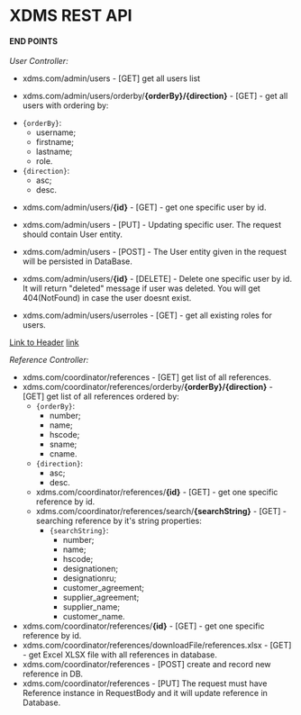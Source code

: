 # XDMS REST API

#### END POINTS

<em id="user_controller">_User Controller:_</em>

* xdms.com/admin/users - [GET] get all users list

* xdms.com/admin/users/orderby/__{orderBy}/{direction}__ - [GET] - get all users with ordering by:
- `{orderBy}`:
  * username;
  * firstname;
  * lastname;
  * role.  
- `{direction}`: 
    * asc; 
    * desc.
* xdms.com/admin/users/__{id}__ - [GET] - get one specific user by id.
* xdms.com/admin/users - [PUT] - Updating specific user. The request should contain User entity.
* xdms.com/admin/users - [POST] - The User entity given in the request will be persisted in DataBase.
* xdms.com/admin/users/__{id}__ - [DELETE] - Delete one specific user by id. It will return "deleted" message if user 
was deleted. 
You will get 404(NotFound) in case the user doesnt exist.  

* xdms.com/admin/users/userroles - [GET] - get all existing roles for users.

<a href="#user_controller">Link to Header</a>
[link](#user_controller)

_Reference Controller:_

* xdms.com/coordinator/references - [GET] get list of all references.  
* xdms.com/coordinator/references/orderby/__{orderBy}/{direction}__ - [GET] get list of all references ordered by: 
    - `{orderBy}`:
      * number;
      * name;
      * hscode;
      * sname;  
      * cname.  
    - `{direction}`: 
      * asc; 
      * desc. 
  * xdms.com/coordinator/references/__{id}__ - [GET] - get one specific reference by id.
  * xdms.com/coordinator/references/search/__{searchString}__ - [GET] - searching reference by it's string properties:
    - `{searchString}`:
      * number;
      * name;
      * hscode;
      * designationen;
      * designationru;
      * customer_agreement;
      * supplier_agreement;
      * supplier_name;
      * customer_name.
 * xdms.com/coordinator/references/__{id}__ - [GET] - get one specific reference by id.
 * xdms.com/coordinator/references/downloadFile/references.xlsx - [GET] - get Excel XLSX file with all references 
 in database.
 * xdms.com/coordinator/references - [POST] create and record new reference in DB.
 * xdms.com/coordinator/references - [PUT] The request must have Reference instance in RequestBody and it will 
 update reference in Database.